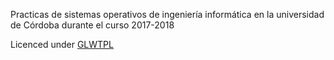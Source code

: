 Practicas de sistemas operativos de ingeniería informática en la universidad de Córdoba durante el curso 2017-2018

Licenced under [GLWTPL](https://github.com/me-shaon/GLWTPL/blob/master/LICENSE)
